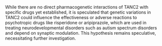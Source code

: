 While there are no direct pharmacogenetic interactions of TANC2 with specific drugs yet established, it is speculated that genetic variations in TANC2 could influence the effectiveness or adverse reactions to psychotropic drugs like risperidone or aripiprazole, which are used in treating neurodevelopmental disorders such as autism spectrum disorders and depend on synaptic modulation. This hypothesis remains speculative, necessitating further investigation.